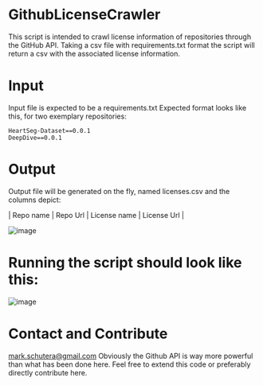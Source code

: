 # GithubLicenseCrawler

This script is intended to crawl license information of repositories through the GitHub API.
Taking a csv file with requirements.txt format the script will return a csv with the associated license information.

# Input
Input file is expected to be a requirements.txt
Expected format looks like this, for two exemplary repositories:

```
HeartSeg-Dataset==0.0.1
DeepDive==0.0.1
```

# Output
Output file will be generated on the fly, named licenses.csv and the columns depict:

| Repo name | Repo Url | License name | License Url |

![image](https://user-images.githubusercontent.com/42141561/194750006-4e34cf51-777f-4f03-8058-d8883060e6c8.png)

# Running the script should look like this:
![image](https://user-images.githubusercontent.com/42141561/147765292-a802ddf3-a872-4026-8eea-3053c882fd1e.png)


# Contact and Contribute 
mark.schutera@gmail.com
Obviously the Github API is way more powerful than what has been done here. Feel free to extend this code or preferably directly contribute here.

